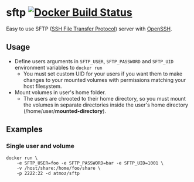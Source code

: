 sftp [![Docker Build Status](http://hubstatus.container42.com/atmoz/sftp)](https://registry.hub.docker.com/u/atmoz/sftp)
====

Easy to use SFTP ([SSH File Transfer Protocol](https://en.wikipedia.org/wiki/SSH_File_Transfer_Protocol)) server with [OpenSSH](https://en.wikipedia.org/wiki/OpenSSH).

Usage
-----

- Define users arguments in `SFTP_USER`, `SFTP_PASSWORD` and `SFTP_UID` environment variables to `docker run`
  - You must set custom UID for your users if you want them to make changes to
    your mounted volumes with permissions matching your host filesystem.
- Mount volumes in user's home folder.
  - The users are chrooted to their home directory, so you must mount the
    volumes in separate directories inside the user's home directory
    (/home/user/**mounted-directory**).

Examples
--------

### Single user and volume

```
docker run \
    -e SFTP_USER=foo -e SFTP_PASSWORD=bar -e SFTP_UID=1001 \
    -v /host/share:/home/foo/share \
    -p 2222:22 -d atmoz/sftp
```

